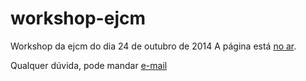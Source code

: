 workshop-ejcm
=============

Workshop da ejcm do dia 24 de outubro de 2014
A página está [no ar](http://graciano.github.io/workshop-ejcm/).

Qualquer dúvida, pode mandar [e-mail](mailto:matheusgraciano@ejcm.com.br)
